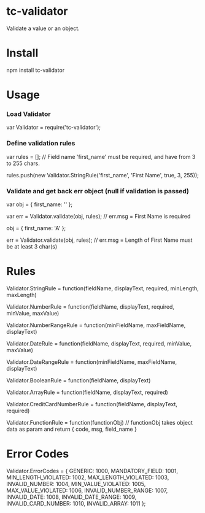 # tc-validator
Validate a value or an object.


# Install
npm install tc-validator


# Usage
### Load Validator
var Validator = require('tc-validator');

### Define validation rules
var rules = [];
// Field name 'first_name' must be required, and have from 3 to 255 chars.

rules.push(new Validator.StringRule('first_name', 'First Name', true, 3, 255));


### Validate and get back err object (null if validation is passed)
var obj = { first_name: '' };

var err = Validator.validate(obj, rules); // err.msg = First Name is required


obj = { first_name: 'A' };

err = Validator.validate(obj, rules); // err.msg = Length of First Name must be at least 3 char(s)


# Rules
Validator.StringRule = function(fieldName, displayText, required, minLength, maxLength)

Validator.NumberRule = function(fieldName, displayText, required, minValue, maxValue)

Validator.NumberRangeRule = function(minFieldName, maxFieldName, displayText)

Validator.DateRule = function(fieldName, displayText, required, minValue, maxValue)

Validator.DateRangeRule = function(minFieldName, maxFieldName, displayText)

Validator.BooleanRule = function(fieldName, displayText)

Validator.ArrayRule = function(fieldName, displayText, required)

Validator.CreditCardNumberRule = function(fieldName, displayText, required)

Validator.FunctionRule = function(functionObj) // functionObj takes object data as param and return { code, msg, field_name }


# Error Codes
Validator.ErrorCodes = {
	GENERIC:           		1000,
	MANDATORY_FIELD: 		1001,
	MIN_LENGTH_VIOLATED: 	1002,
	MAX_LENGTH_VIOLATED: 	1003,
	INVALID_NUMBER: 		1004,
	MIN_VALUE_VIOLATED: 	1005,
	MAX_VALUE_VIOLATED: 	1006,
	INVALID_NUMBER_RANGE:   1007,
	INVALID_DATE:           1008,
	INVALID_DATE_RANGE:     1009,
	INVALID_CARD_NUMBER:    1010,
	INVALID_ARRAY:          1011
};
